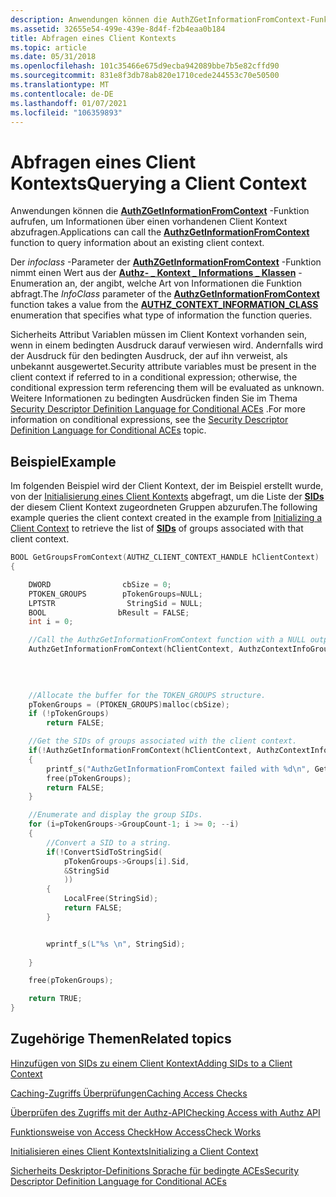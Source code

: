 ```yaml
---
description: Anwendungen können die AuthZGetInformationFromContext-Funktion aufrufen, um Informationen über einen vorhandenen Client Kontext abzufragen.
ms.assetid: 32655e54-499e-439e-8d4f-f2b4eaa0b184
title: Abfragen eines Client Kontexts
ms.topic: article
ms.date: 05/31/2018
ms.openlocfilehash: 101c35466e675d9ecba942089bbe7b5e82cffd90
ms.sourcegitcommit: 831e8f3db78ab820e1710cede244553c70e50500
ms.translationtype: MT
ms.contentlocale: de-DE
ms.lasthandoff: 01/07/2021
ms.locfileid: "106359893"
---
```

# <a name="querying-a-client-context"></a><span data-ttu-id="ef3cc-103">Abfragen eines Client Kontexts</span><span class="sxs-lookup"><span data-stu-id="ef3cc-103">Querying a Client Context</span></span>

<span data-ttu-id="ef3cc-104">Anwendungen können die [**AuthZGetInformationFromContext**](/windows/desktop/api/Authz/nf-authz-authzgetinformationfromcontext) -Funktion aufrufen, um Informationen über einen vorhandenen Client Kontext abzufragen.</span><span class="sxs-lookup"><span data-stu-id="ef3cc-104">Applications can call the [**AuthzGetInformationFromContext**](/windows/desktop/api/Authz/nf-authz-authzgetinformationfromcontext) function to query information about an existing client context.</span></span>

<span data-ttu-id="ef3cc-105">Der *infoclass* -Parameter der [**AuthZGetInformationFromContext**](/windows/desktop/api/Authz/nf-authz-authzgetinformationfromcontext) -Funktion nimmt einen Wert aus der [**Authz- \_ Kontext \_ Informations \_ Klassen**](/windows/desktop/api/Authz/ne-authz-authz_context_information_class) -Enumeration an, der angibt, welche Art von Informationen die Funktion abfragt.</span><span class="sxs-lookup"><span data-stu-id="ef3cc-105">The *InfoClass* parameter of the [**AuthzGetInformationFromContext**](/windows/desktop/api/Authz/nf-authz-authzgetinformationfromcontext) function takes a value from the [**AUTHZ\_CONTEXT\_INFORMATION\_CLASS**](/windows/desktop/api/Authz/ne-authz-authz_context_information_class) enumeration that specifies what type of information the function queries.</span></span>

<span data-ttu-id="ef3cc-106">Sicherheits Attribut Variablen müssen im Client Kontext vorhanden sein, wenn in einem bedingten Ausdruck darauf verwiesen wird. Andernfalls wird der Ausdruck für den bedingten Ausdruck, der auf ihn verweist, als unbekannt ausgewertet.</span><span class="sxs-lookup"><span data-stu-id="ef3cc-106">Security attribute variables must be present in the client context if referred to in a conditional expression; otherwise, the conditional expression term referencing them will be evaluated as unknown.</span></span> <span data-ttu-id="ef3cc-107">Weitere Informationen zu bedingten Ausdrücken finden Sie im Thema [Security Descriptor Definition Language for Conditional ACEs](security-descriptor-definition-language-for-conditional-aces-.md) .</span><span class="sxs-lookup"><span data-stu-id="ef3cc-107">For more information on conditional expressions, see the [Security Descriptor Definition Language for Conditional ACEs](security-descriptor-definition-language-for-conditional-aces-.md) topic.</span></span>

## <a name="example"></a><span data-ttu-id="ef3cc-108">Beispiel</span><span class="sxs-lookup"><span data-stu-id="ef3cc-108">Example</span></span>

<span data-ttu-id="ef3cc-109">Im folgenden Beispiel wird der Client Kontext, der im Beispiel erstellt wurde, von der [Initialisierung eines Client Kontexts](initializing-a-client-context.md) abgefragt, um die Liste der [**SIDs**](/windows/desktop/api/Winnt/ns-winnt-sid) der diesem Client Kontext zugeordneten Gruppen abzurufen.</span><span class="sxs-lookup"><span data-stu-id="ef3cc-109">The following example queries the client context created in the example from [Initializing a Client Context](initializing-a-client-context.md) to retrieve the list of [**SIDs**](/windows/desktop/api/Winnt/ns-winnt-sid) of groups associated with that client context.</span></span>


```C++
BOOL GetGroupsFromContext(AUTHZ_CLIENT_CONTEXT_HANDLE hClientContext)
{

    DWORD                cbSize = 0;
    PTOKEN_GROUPS        pTokenGroups=NULL;
    LPTSTR                StringSid = NULL;
    BOOL                bResult = FALSE;
    int i = 0;

    //Call the AuthzGetInformationFromContext function with a NULL output buffer to get the required buffer size.
    AuthzGetInformationFromContext(hClientContext, AuthzContextInfoGroupsSids, 0, &cbSize, NULL);
    
        
    

    //Allocate the buffer for the TOKEN_GROUPS structure.
    pTokenGroups = (PTOKEN_GROUPS)malloc(cbSize);
    if (!pTokenGroups)
        return FALSE;

    //Get the SIDs of groups associated with the client context. 
    if(!AuthzGetInformationFromContext(hClientContext, AuthzContextInfoGroupsSids, cbSize, &cbSize, pTokenGroups))
    {    
        printf_s("AuthzGetInformationFromContext failed with %d\n", GetLastError);
        free(pTokenGroups);
        return FALSE;
    }

    //Enumerate and display the group SIDs.
    for (i=pTokenGroups->GroupCount-1; i >= 0; --i)
    {
        //Convert a SID to a string.
        if(!ConvertSidToStringSid(
            pTokenGroups->Groups[i].Sid,
            &StringSid
            ))
        {
            LocalFree(StringSid);
            return FALSE;
        }


        wprintf_s(L"%s \n", StringSid);
        
    }

    free(pTokenGroups);

    return TRUE;
}
```



## <a name="related-topics"></a><span data-ttu-id="ef3cc-110">Zugehörige Themen</span><span class="sxs-lookup"><span data-stu-id="ef3cc-110">Related topics</span></span>

<dl> <dt>

[<span data-ttu-id="ef3cc-111">Hinzufügen von SIDs zu einem Client Kontext</span><span class="sxs-lookup"><span data-stu-id="ef3cc-111">Adding SIDs to a Client Context</span></span>](adding-sids-to-a-client-context.md)
</dt> <dt>

[<span data-ttu-id="ef3cc-112">Caching-Zugriffs Überprüfungen</span><span class="sxs-lookup"><span data-stu-id="ef3cc-112">Caching Access Checks</span></span>](caching-access-checks.md)
</dt> <dt>

[<span data-ttu-id="ef3cc-113">Überprüfen des Zugriffs mit der Authz-API</span><span class="sxs-lookup"><span data-stu-id="ef3cc-113">Checking Access with Authz API</span></span>](checking-access-with-authz-api.md)
</dt> <dt>

[<span data-ttu-id="ef3cc-114">Funktionsweise von Access Check</span><span class="sxs-lookup"><span data-stu-id="ef3cc-114">How AccessCheck Works</span></span>](how-dacls-control-access-to-an-object.md)
</dt> <dt>

[<span data-ttu-id="ef3cc-115">Initialisieren eines Client Kontexts</span><span class="sxs-lookup"><span data-stu-id="ef3cc-115">Initializing a Client Context</span></span>](initializing-a-client-context.md)
</dt> <dt>

[<span data-ttu-id="ef3cc-116">Sicherheits Deskriptor-Definitions Sprache für bedingte ACEs</span><span class="sxs-lookup"><span data-stu-id="ef3cc-116">Security Descriptor Definition Language for Conditional ACEs</span></span>](security-descriptor-definition-language-for-conditional-aces-.md)
</dt> </dl>

 

 




